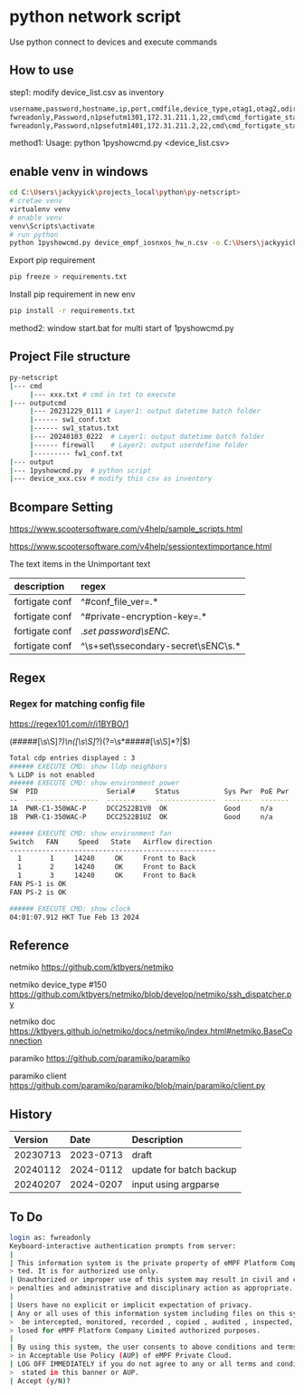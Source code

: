 # python network script

Use python connect to devices and execute commands

## How to use

step1: modify device_list.csv as inventory

```sh
username,password,hostname,ip,port,cmdfile,device_type,otag1,otag2,odir1
fwreadonly,Password,n1psefutm1301,172.31.211.1,22,cmd\cmd_fortigate_status.txt,fortinet,fgate,status,firewall
fwreadonly,Password,n1psefutm1401,172.31.211.2,22,cmd\cmd_fortigate_status.txt,fortinet,fgate,status,firewall
```

method1: Usage: python 1pyshowcmd.py <device_list.csv>

## enable venv in windows

```sh
cd C:\Users\jackyyick\projects_local\python\py-netscript>
# cretae venv
virtualenv venv
# enable venv
venv\Scripts\activate
# run python
python 1pyshowcmd.py device_empf_iosnxos_hw_n.csv -o C:\Users\jackyyick\projects_local\python
```

Export pip requirement

```sh
pip freeze > requirements.txt
```

Install pip requirement in new env

```sh
pip install -r requirements.txt
```

method2: window start.bat for multi start of 1pyshowcmd.py

## Project File structure

```sh
py-netscript
|--- cmd
     |--- xxx.txt # cmd in txt to execute
|--- outputcmd
     |--- 20231229_0111 # Layer1: output datetime batch folder
     |------ sw1_conf.txt
     |------ sw1_status.txt
     |--- 20240103_0222  # Layer1: output datetime batch folder
     |------ firewall    # Layer2: output userdefine folder
     |--------- fw1_conf.txt
|--- output
|--- 1pyshowcmd.py  # python script
|--- device_xxx.csv # modify this csv as inventory
```

## Bcompare Setting

https://www.scootersoftware.com/v4help/sample_scripts.html

https://www.scootersoftware.com/v4help/sessiontextimportance.html

The text items in the Unimportant text

| description    | regex                               |
| :------------- | :---------------------------------- |
| fortigate conf | ^#conf_file_ver=.\*                 |
| fortigate conf | ^#private-encryption-key=.\*        |
| fortigate conf | ._set password\sENC._               |
| fortigate conf | ^\s+set\ssecondary-secret\sENC\s.\* |

## Regex

### Regex for matching config file

https://regex101.com/r/i1BYBO/1

(#####[\s\S]_?)\n([\s\S]_?)(?=\s*#####[\s\S]*?|$)

```sh
Total cdp entries displayed : 3
###### EXECUTE CMD: show lldp neighbors
% LLDP is not enabled
###### EXECUTE CMD: show environment power
SW  PID                 Serial#     Status           Sys Pwr  PoE Pwr  Watts
--  ------------------  ----------  ---------------  -------  -------  -----
1A  PWR-C1-350WAC-P     DCC2522B1V0  OK              Good     n/a      350
1B  PWR-C1-350WAC-P     DCC2522B1UZ  OK              Good     n/a      350

###### EXECUTE CMD: show environment fan
Switch   FAN     Speed   State   Airflow direction
---------------------------------------------------
  1       1     14240     OK     Front to Back
  1       2     14240     OK     Front to Back
  1       3     14240     OK     Front to Back
FAN PS-1 is OK
FAN PS-2 is OK

###### EXECUTE CMD: show clock
04:01:07.912 HKT Tue Feb 13 2024
```

## Reference

netmiko https://github.com/ktbyers/netmiko

netmiko device_type #150 https://github.com/ktbyers/netmiko/blob/develop/netmiko/ssh_dispatcher.py

netmiko doc https://ktbyers.github.io/netmiko/docs/netmiko/index.html#netmiko.BaseConnection

paramiko https://github.com/paramiko/paramiko

paramiko client https://github.com/paramiko/paramiko/blob/main/paramiko/client.py

## History

| Version  | Date      | Description             |
| :------- | :-------- | :---------------------- |
| 20230713 | 2023-0713 | draft                   |
| 20240112 | 2024-0112 | update for batch backup |
| 20240207 | 2024-0207 | input using argparse    |

## To Do

```bash
login as: fwreadonly
Keyboard-interactive authentication prompts from server:
|
| This information system is the private property of eMPF Platform Company Limi
> ted. It is for authorized use only.
| Unauthorized or improper use of this system may result in civil and criminal
> penalties and administrative and disciplinary action as appropriate.
|
| Users have no explicit or implicit expectation of privacy.
| Any or all uses of this information system including files on this system may
>  be intercepted, monitored, recorded , copied , audited , inspected, and disc
> losed for eMPF Platform Company Limited authorized purposes.
|
| By using this system, the user consents to above conditions and terms listed
> in Acceptable Use Policy (AUP) of eMPF Private Cloud.
| LOG OFF IMMEDIATELY if you do not agree to any or all terms and conditions as
>  stated in this banner or AUP.
| Accept (y/N)?

```

